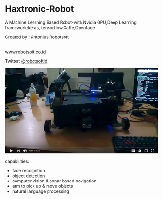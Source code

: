 # Haxtronic-Robot
A Machine Learning Based Robot-with Nvidia GPU,Deep Learning framework:keras, tensorflow,Caffe,Openface

Created by : Antonius Robotsoft 



<br>
<a href="https://www.robotsoft.co.id" target=_blank>www.robotsoft.co.id</a>

<br>

Twitter:
<a href="https://twitter.com/robotsoftid">@robotsoftid</a>
<br>

<img src="https://raw.githubusercontent.com/antoniusrobotsoft/ROBOTIC/main/ROBOTS-%20PROTOTYPE/Haxtronic-Robot/haxtronic-robot.png">


capabilities:
- face recognition
- object detection
- computer vision & sonar based navigation
- arm to pick up & move objects
- natural language processing 
